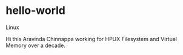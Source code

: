 # hello-world
Linux

Hi this Aravinda Chinnappa working for HPUX Filesystem and
Virtual Memory over a decade.
